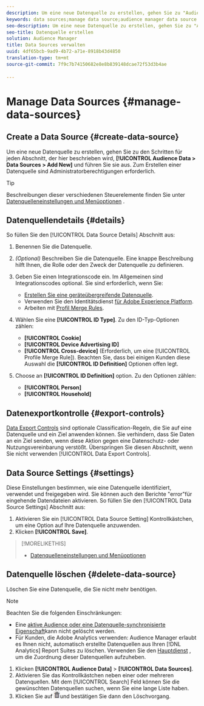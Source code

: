 ```yaml
---
description: Um eine neue Datenquelle zu erstellen, gehen Sie zu "Audience-Daten"> "Datenquellen"> "Hinzufügen Neu"und führen Sie die Schritte für jeden dieser Abschnitte aus. Zum Erstellen einer Datenquelle sind Administratorberechtigungen erforderlich.
keywords: data sources;manage data source;audience manager data source
seo-description: Um eine neue Datenquelle zu erstellen, gehen Sie zu "Audience-Daten"> "Datenquellen"> "Hinzufügen Neu"und führen Sie die Schritte für jeden dieser Abschnitte aus. Zum Erstellen einer Datenquelle sind Administratorberechtigungen erforderlich.
seo-title: Datenquelle erstellen
solution: Audience Manager
title: Data Sources verwalten
uuid: 4df65bcb-9ad9-4b72-a71e-8918b43d4850
translation-type: tm+mt
source-git-commit: 7f9c7b74150682e8e8b839148dcae72f53d3b4ae

---
```



# Manage Data Sources {#manage-data-sources}

## Create a Data Source {#create-data-source}

Um eine neue Datenquelle zu erstellen, gehen Sie zu den Schritten für jeden Abschnitt, der hier beschrieben wird, **[!UICONTROL Audience Data > Data Sources > Add New]** und führen Sie sie aus. Zum Erstellen einer Datenquelle sind Administratorberechtigungen erforderlich.

<!-- create-datasource.xml -->

>[!TIP]
>
>Beschreibungen dieser verschiedenen Steuerelemente finden Sie unter [Datenquelleneinstellungen und Menüoptionen](../features/datasources-list-and-settings.md#settings-menu-options) .

## Datenquellendetails {#details}

So füllen Sie den [!UICONTROL Data Source Details] Abschnitt aus:

1. Benennen Sie die Datenquelle.
1. *(Optional)* Beschreiben Sie die Datenquelle. Eine knappe Beschreibung hilft Ihnen, die Rolle oder den Zweck der Datenquelle zu definieren.
1. Geben Sie einen Integrationscode ein. Im Allgemeinen sind Integrationscodes optional. Sie sind erforderlich, wenn Sie:

   * [Erstellen Sie eine geräteübergreifende Datenquelle](../features/profile-merge-rules/merge-rules-start.md#create-data-source).
   * Verwenden Sie den Identitätsdienst [für Adobe Experience Platform](https://marketing.adobe.com/resources/help/en_US/mcvid/).
   * Arbeiten mit [Profil Merge Rules](../features/profile-merge-rules/merge-rules-start.md).

1. Wählen Sie eine **[!UICONTROL ID Type]**. Zu den ID-Typ-Optionen zählen:

   * **[!UICONTROL Cookie]**
   * **[!UICONTROL Device Advertising ID]**
   * **[!UICONTROL Cross-device]** (Erforderlich, um eine [!UICONTROL Profile Merge Rule]). Beachten Sie, dass bei einigen Kunden diese Auswahl die **[!UICONTROL ID Definition]** Optionen offen legt.

1. Choose an **[!UICONTROL ID Definition]** option. Zu den Optionen zählen:

   * **[!UICONTROL Person]**
   * **[!UICONTROL Household]**

## Datenexportkontrolle {#export-controls}

[Data Export Controls](../features/data-export-controls.md) sind optionale Classification-Regeln, die Sie auf eine Datenquelle und ein Ziel anwenden können. Sie verhindern, dass Sie Daten an ein Ziel senden, wenn diese Aktion gegen eine Datenschutz- oder Nutzungsvereinbarung verstößt. Überspringen Sie diesen Abschnitt, wenn Sie nicht verwenden [!UICONTROL Data Export Controls].

## Data Source Settings {#settings}

Diese Einstellungen bestimmen, wie eine Datenquelle identifiziert, verwendet und freigegeben wird. Sie können auch den Berichte &quot;error&quot;für eingehende Datendateien aktivieren. So füllen Sie den [!UICONTROL Data Source Settings] Abschnitt aus:

1. Aktivieren Sie ein [!UICONTROL Data Source Setting] Kontrollkästchen, um eine Option auf Ihre Datenquelle anzuwenden.
2. Klicken **[!UICONTROL Save]**.

>[!MORELIKETHIS]
>
>* [Datenquelleneinstellungen und Menüoptionen](../features/datasources-list-and-settings.md#settings-menu-options)


## Datenquelle löschen {#delete-data-source}

<!-- t_datasource_delete.xml -->

Löschen Sie eine Datenquelle, die Sie nicht mehr benötigen.

>[!NOTE]
>
>Beachten Sie die folgenden Einschränkungen:
>
>* Eine [aktive Audience oder eine Datenquelle-synchronisierte Eigenschaft](../features/traits/client-activity-synced-audience-traits.md)kann nicht gelöscht werden.
>* Für Kunden, die Adobe Analytics verwenden: Audience Manager erlaubt es Ihnen nicht, automatisch erstellte Datenquellen aus Ihren [!DNL Analytics] Report Suites zu löschen. Verwenden Sie den [Hauptdienst](https://marketing.adobe.com/resources/help/en_US/mcloud/) , um die Zuordnung dieser Datenquellen aufzuheben.


1. Klicken **[!UICONTROL Audience Data]** > **[!UICONTROL Data Sources]**.
1. Aktivieren Sie das Kontrollkästchen neben einer oder mehreren Datenquellen.
Mit dem [!UICONTROL Search] Feld können Sie die gewünschten Datenquellen suchen, wenn Sie eine lange Liste haben.
1. Klicken Sie auf ![](assets/icon_trash.png)und bestätigen Sie dann den Löschvorgang.